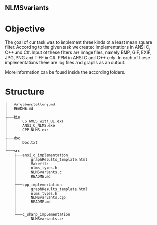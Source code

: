 ## NLMSvariants

# Objective

The goal of our task was to implement three kinds of a least mean square filter.
According to the given task we created implementations in ANSI C, C++ and C#.
Input of these filters are image files, namely BMP, GIF, EXIF, JPG, PNG and TIFF in C#.
PPM  in ANSI C and C++ _only_.
In each of these implementations there are log files and graphs as an output.

More information can be found inside the according folders.

# Structure
```
│   Aufgabenstellung.md
│   README.md
│
├───bin
│       CS_NMLS_with_UI.exe
│       ANSI_C_NLMS.exe
│       CPP_NLMS.exe
│
├───doc
│       Doc.txt
│
└───src
    ├───ansi_c_implementation 
    │       graphResults_template.html
    │       Makefile
    │       nlms_types.h 
    │       NLMSvariants.c
    │       README.md
    │
    ├───cpp_implementation
    │       graphResults_template.html
    │       nlms_types.h  
    │       NLMSvariants.cpp
    │       README.md
    │
    │
    └───c_sharp_implementation
            NLMSvariants.cs
```
